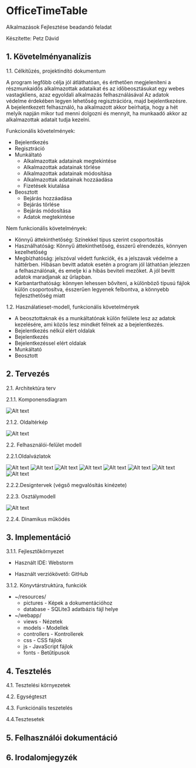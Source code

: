 # OfficeTimeTable
Alkalmazások Fejlesztése beadandó feladat

Készítette: Petz Dávid

## 1. Követelményanalízis
1.1. Célkitűzés, projektindító dokumentum


A program legfőbb célja jól átláthatóan, és érthetően megjeleníteni a részmunkaidős alkalmazottak adataikat és az időbeosztásukat egy webes vastagkliens, azaz egyoldali alkalmazás felhasználásával Az adatok védelme érdekében legyen lehetőség regisztrációra, majd bejelentkezésre. A bejelentkezett felhasználó, ha alkalmazott akkor beírhatja, hogy a hét melyik napján mikor tud menni dolgozni és mennyit, ha munkaadó akkor az alkalmazottak adatait tudja kezelni.


Funkcionális követelmények:

* Bejelentkezés
* Regisztráció
* Munkáltató
  * Alkalmazottak adatainak megtekintése
  * Alkalmazottak adatainak törlése
  * Alkalmazottak adatainak módosítása
  * Alkalmazottak adatainak hozzáadása
  * Fizetések kiutalása
* Beosztott
  * Bejárás hozzáadása
  * Bejárás törlése
  * Bejárás módosítása
  * Adatok megtekintése
  
Nem funkcionális követelmények:
  * Könnyű áttekinthetőség: Színekkel típus szerint csoportosítás
  * Használhatóság: Könnyű áttekinthetőség, ésszerű elrendezés, könnyen kezelhetőség
  * Megbízhatóság: jelszóval védett funkciók, és a jelszavak védelme a háttérben. Hibásan bevitt adatok esetén a program jól láthatóan  jelezzen a felhasználónak, és emelje ki a hibás beviteli mezőket. A jól bevitt adatok maradjanak az űrlapban.
  * Karbantarthatóság: könnyen lehessen bővíteni, a különböző típusú fájlok külön csoportosítva, ésszerűen legyenek felbontva, a könnyebb fejleszthetőség miatt
  
1.2. Használatieset-modell, funkcionális követelmények

* A beosztottaknak és a munkáltatónak külön felülete lesz az adatok kezelésére, ami közös lesz mindkét félnek az a bejelentkezés.
* Bejelentkezés nélkül elért oldalak
 * Bejelentkezés
* Bejelentkezéssel elért oldalak
 * Munkáltató
 * Beosztott


## 2. Tervezés


2.1. Architektúra terv


2.1.1. Komponensdiagram

![Alt text](/resources/pictures/components.png?raw=true "Komponensdiagram")

2.1.2. Oldaltérkép

![Alt text](/resources/pictures/user-story.png?raw=true "Adatmodel")

2.2. Felhasználói-felület modell

2.2.1.Oldalvázlatok


![Alt text](/resources/pictures/Login.png?raw=true "Felhasználói-felület modell")
![Alt text](/resources/pictures/Admin.png?raw=true "Felhasználói-felület modell")
![Alt text](/resources/pictures/Admin_Add_Worker.png?raw=true "Felhasználói-felület modell")
![Alt text](/resources/pictures/Admin_Worker_Dates.png?raw=true "Felhasználói-felület modell")
![Alt text](/resources/pictures/Public.png?raw=true "Felhasználói-felület modell")
![Alt text](/resources/pictures/Public_Add_Date.png?raw=true "Felhasználói-felület modell")
![Alt text](/resources/pictures/Public_Modify_Data.png?raw=true "Felhasználói-felület modell")
![Alt text](/resources/pictures/Public_Salary.png?raw=true "Felhasználói-felület modell")




2.2.2.Designtervek (végső megvalósítás kinézete)


2.2.3. Osztálymodell

![Alt text](/resources/pictures/uml.png?raw=true "Adatmodel")

2.2.4. Dinamikus működés

## 3. Implementáció

3.1.1. Fejlesztőkörnyezet

* Használt IDE: Webstorm

* Használt verziókövető: GitHub

3.1.2. Könyvtárstruktúra, funkciók

* ~/resources/
  * pictures - Képek a dokumentációhoz
  * database - SQLite3 adatbázis fájl helye
* ~/webapp/
  * views - Nézetek
  * models - Modellek
  * controllers - Kontrollerek
  * css - CSS fájlok
  * js - JavaScript fájlok
  * fonts - Betűtípusok
 
## 4. Tesztelés

4.1. Tesztelési környezetek

4.2. Egységteszt

4.3. Funkciónális teszetelés

4.4.Tesztesetek

## 5. Felhasználói dokumentáció

## 6. Irodalomjegyzék

